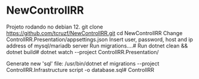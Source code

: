 # NewControllRR
Projeto rodando no debian 12.
git clone https://github.com/tcruzf/NewControllRR.git
cd NewControllRR
Change ControllRR.Presentation/appsettings.json
Insert user, password, host and ip address of mysql/mariadb server
 Run migrations....#
 Run dotnet clean && dotnet build#
 dotnet watch --project ControllRR.Presentation/

 Generate new 'sql' file: /usr/bin/dotnet ef migrations --project ControllRR.Infrastructure script -o database.sql# ControllRR

